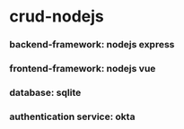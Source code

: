 # crud-nodejs
### backend-framework: nodejs express
### frontend-framework: nodejs vue
### database: sqlite
### authentication service: okta
